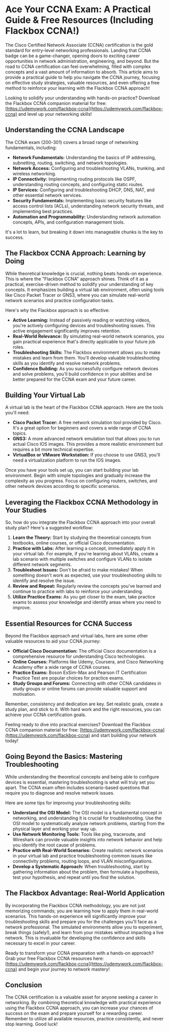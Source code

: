 # Ace Your CCNA Exam: A Practical Guide & Free Resources (Including Flackbox CCNA!)

The Cisco Certified Network Associate (CCNA) certification is the gold standard for entry-level networking professionals. Landing that CCNA badge can be a game-changer, opening doors to exciting career opportunities in network administration, engineering, and beyond. But the road to CCNA certification can feel overwhelming, filled with complex concepts and a vast amount of information to absorb. This article aims to provide a practical guide to help you navigate the CCNA journey, focusing on effective study strategies, valuable resources, and even offering a free method to reinforce your learning with the Flackbox CCNA approach!

Looking to solidify your understanding with hands-on practice? Download the Flackbox CCNA companion material for free: [https://udemywork.com/flackbox-ccna](https://udemywork.com/flackbox-ccna) and level up your networking skills!

## Understanding the CCNA Landscape

The CCNA exam (200-301) covers a broad range of networking fundamentals, including:

*   **Network Fundamentals:** Understanding the basics of IP addressing, subnetting, routing, switching, and network topologies.
*   **Network Access:** Configuring and troubleshooting VLANs, trunking, and wireless networking.
*   **IP Connectivity:** Implementing routing protocols like OSPF, understanding routing concepts, and configuring static routes.
*   **IP Services:** Configuring and troubleshooting DHCP, DNS, NAT, and other essential network services.
*   **Security Fundamentals:** Implementing basic security features like access control lists (ACLs), understanding network security threats, and implementing best practices.
*   **Automation and Programmability:** Understanding network automation concepts, APIs, and configuration management tools.

It's a lot to learn, but breaking it down into manageable chunks is the key to success.

## The Flackbox CCNA Approach: Learning by Doing

While theoretical knowledge is crucial, nothing beats hands-on experience. This is where the "Flackbox CCNA" approach shines. Think of it as a practical, exercise-driven method to solidify your understanding of key concepts. It emphasizes building a virtual lab environment, often using tools like Cisco Packet Tracer or GNS3, where you can simulate real-world network scenarios and practice configuration tasks.

Here's why the Flackbox approach is so effective:

*   **Active Learning:** Instead of passively reading or watching videos, you're actively configuring devices and troubleshooting issues. This active engagement significantly improves retention.
*   **Real-World Relevance:** By simulating real-world network scenarios, you gain practical experience that's directly applicable to your future job roles.
*   **Troubleshooting Skills:** The Flackbox environment allows you to make mistakes and learn from them. You'll develop valuable troubleshooting skills as you identify and resolve network problems.
*   **Confidence Building:** As you successfully configure network devices and solve problems, you'll build confidence in your abilities and be better prepared for the CCNA exam and your future career.

## Building Your Virtual Lab

A virtual lab is the heart of the Flackbox CCNA approach. Here are the tools you'll need:

*   **Cisco Packet Tracer:** A free network simulation tool provided by Cisco. It's a great option for beginners and covers a wide range of CCNA topics.
*   **GNS3:** A more advanced network emulation tool that allows you to run actual Cisco IOS images. This provides a more realistic environment but requires a bit more technical expertise.
*   **VirtualBox or VMware Workstation:** If you choose to use GNS3, you'll need a virtualization platform to run the IOS images.

Once you have your tools set up, you can start building your lab environment. Begin with simple topologies and gradually increase the complexity as you progress. Focus on configuring routers, switches, and other network devices according to specific scenarios.

##  Leveraging the Flackbox CCNA Methodology in Your Studies

So, how do you integrate the Flackbox CCNA approach into your overall study plan? Here's a suggested workflow:

1.  **Learn the Theory:** Start by studying the theoretical concepts from textbooks, online courses, or official Cisco documentation.
2.  **Practice with Labs:** After learning a concept, immediately apply it in your virtual lab. For example, if you're learning about VLANs, create a lab scenario with multiple switches and configure VLANs to isolate different network segments.
3.  **Troubleshoot Issues:** Don't be afraid to make mistakes! When something doesn't work as expected, use your troubleshooting skills to identify and resolve the issue.
4.  **Review and Repeat:** Regularly review the concepts you've learned and continue to practice with labs to reinforce your understanding.
5.  **Utilize Practice Exams:** As you get closer to the exam, take practice exams to assess your knowledge and identify areas where you need to improve.

##  Essential Resources for CCNA Success

Beyond the Flackbox approach and virtual labs, here are some other valuable resources to aid your CCNA journey:

*   **Official Cisco Documentation:** The official Cisco documentation is a comprehensive resource for understanding Cisco technologies.
*   **Online Courses:** Platforms like Udemy, Coursera, and Cisco Networking Academy offer a wide range of CCNA courses.
*   **Practice Exams:** Boson ExSim-Max and Pearson IT Certification Practice Test are popular choices for practice exams.
*   **Study Groups and Forums:** Connecting with other CCNA candidates in study groups or online forums can provide valuable support and motivation.

Remember, consistency and dedication are key. Set realistic goals, create a study plan, and stick to it. With hard work and the right resources, you can achieve your CCNA certification goals.

Feeling ready to dive into practical exercises? Download the Flackbox CCNA companion material for free: [https://udemywork.com/flackbox-ccna](https://udemywork.com/flackbox-ccna) and start building your network today!

##  Going Beyond the Basics: Mastering Troubleshooting

While understanding the theoretical concepts and being able to configure devices is essential, mastering troubleshooting is what will truly set you apart. The CCNA exam often includes scenario-based questions that require you to diagnose and resolve network issues.

Here are some tips for improving your troubleshooting skills:

*   **Understand the OSI Model:** The OSI model is a fundamental concept in networking, and understanding it is crucial for troubleshooting. Use the OSI model to systematically analyze network problems, starting from the physical layer and working your way up.
*   **Use Network Monitoring Tools:** Tools like ping, traceroute, and Wireshark can provide valuable insights into network behavior and help you identify the root cause of problems.
*   **Practice with Real-World Scenarios:** Create realistic network scenarios in your virtual lab and practice troubleshooting common issues like connectivity problems, routing loops, and VLAN misconfigurations.
*   **Develop a Systematic Approach:** When troubleshooting, start by gathering information about the problem, then formulate a hypothesis, test your hypothesis, and repeat until you find the solution.

## The Flackbox Advantage: Real-World Application

By incorporating the Flackbox CCNA methodology, you are not just memorizing commands; you are learning how to apply them in real-world scenarios. This hands-on experience will significantly improve your troubleshooting skills and prepare you for the challenges you'll face as a network professional. The simulated environments allow you to experiment, break things (safely!), and learn from your mistakes without impacting a live network. This is invaluable for developing the confidence and skills necessary to excel in your career.

Ready to transform your CCNA preparation with a hands-on approach? Grab your free Flackbox CCNA resources here: [https://udemywork.com/flackbox-ccna](https://udemywork.com/flackbox-ccna) and begin your journey to network mastery!

## Conclusion

The CCNA certification is a valuable asset for anyone seeking a career in networking. By combining theoretical knowledge with practical experience using the Flackbox CCNA approach, you can increase your chances of success on the exam and prepare yourself for a rewarding career. Remember to utilize all available resources, practice consistently, and never stop learning. Good luck!
